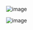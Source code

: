 ![image](https://github.com/user-attachments/assets/f7fd6b37-be8e-405e-8d93-7942a2b9038f)

![image](https://github.com/user-attachments/assets/d49321b3-9b2d-4f82-9cd2-e8956317c6bd)
